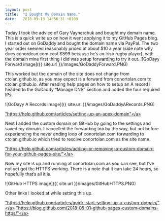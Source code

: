 ```yaml
---
layout: post
title:  "I Bought My Domain Name."
date:   2018-09-10 14:56:31 +0100
---
```


Today I took the advice of Gary Vaynerchuk and bought my domain name. This is a quick write up on how it went applying it to my GitHub Pages blog. I started out on GoDaddy and bought the domain name via PayPal. The two year order seemed reasonably priced at about $10 a year (side note why does conordean.com cost $899 because he’s an Irish rugby player), with the domain mine first thing I did was setup forwarding to try it out. 
![GoDayy Forward image]({{ site.url }}/images/GoDaddyForward.PNG)

This worked but the domain of the site does not change from ctolan.github.io, as you may expect is a forward from conortolan.com to ctolan.github.io. After reading help pages on how to setup an A record I headed to the GoDaddy “Manage DNS” section and added the four required IPs.

![GoDayy A Records image]({{ site.url }}/images/GoDaddyARecords.PNG)

<a href="https://help.github.com/articles/setting-up-an-apex-domain/">"https://help.github.com/articles/setting-up-an-apex-domain"</a> 

Next I added the custom domain on GitHub by going to the settings and saved my domain.
I cancelled the forwarding too by the way, but not before experiencing the never ending loop of conortolan.com forwarding to ctolan.github.io which tried to resolve conortolan.com as the site name.

<a href="https://help.github.com/articles/adding-or-removing-a-custom-domain-for-your-github-pages-site/">"https://help.github.com/articles/adding-or-removing-a-custom-domain-for-your-github-pages-site/"</a> 

Now my site is up and running at conortolan.com as you can see, but I’ve not yet got the HTTPS working. There is a note that it can take 24 hours, so hopefully that’s all it is.

![GitHub HTTPS image]({{ site.url }}/images/GitHubHTTPS.PNG)

Other links I looked at while setting this up.

<a href="https://help.github.com/articles/quick-start-setting-up-a-custom-domain/">"https://help.github.com/articles/quick-start-setting-up-a-custom-domain/"</a>
<a href="https://blog.github.com/2018-05-01-github-pages-custom-domains-https/">"https://blog.github.com/2018-05-01-github-pages-custom-domains-https/"</a>
